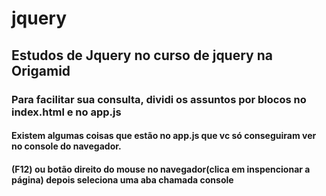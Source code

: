 # jquery

## Estudos de Jquery no curso de jquery na Origamid

### Para facilitar sua consulta, dividi os assuntos por blocos no index.html e no app.js

#### Existem algumas coisas que estão no app.js que vc só conseguiram ver no console do navegador. 
#### (F12) ou botão direito do mouse no navegador(clica em inspencionar a página) depois seleciona uma aba chamada console